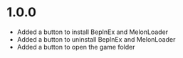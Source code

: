 # 1.0.0
- Added a button to install BepInEx and MelonLoader
- Added a button to uninstall BepInEx and MelonLoader
- Added a button to open the game folder